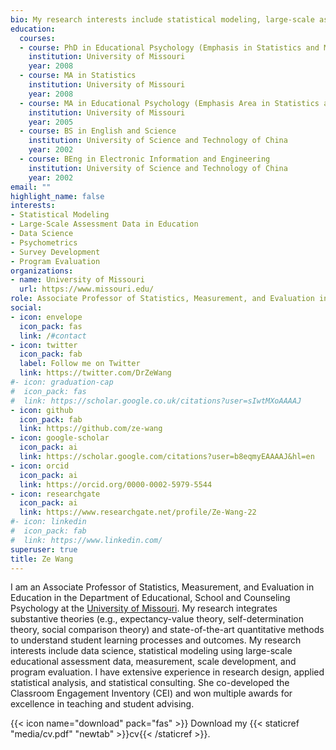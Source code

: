 ```yaml
---
bio: My research interests include statistical modeling, large-scale assessments, psychometrics,and program evaluation.
education:
  courses:
  - course: PhD in Educational Psychology (Emphasis in Statistics and Measurement)
    institution: University of Missouri
    year: 2008
  - course: MA in Statistics
    institution: University of Missouri
    year: 2008
  - course: MA in Educational Psychology (Emphasis Area in Statistics and Measurement)
    institution: University of Missouri
    year: 2005
  - course: BS in English and Science
    institution: University of Science and Technology of China
    year: 2002
  - course: BEng in Electronic Information and Engineering
    institution: University of Science and Technology of China
    year: 2002
email: ""
highlight_name: false
interests:
- Statistical Modeling
- Large-Scale Assessment Data in Education
- Data Science
- Psychometrics
- Survey Development
- Program Evaluation
organizations:
- name: University of Missouri
  url: https://www.missouri.edu/
role: Associate Professor of Statistics, Measurement, and Evaluation in Education
social:
- icon: envelope
  icon_pack: fas
  link: /#contact
- icon: twitter
  icon_pack: fab
  label: Follow me on Twitter
  link: https://twitter.com/DrZeWang
#- icon: graduation-cap
#  icon_pack: fas
#  link: https://scholar.google.co.uk/citations?user=sIwtMXoAAAAJ
- icon: github
  icon_pack: fab
  link: https://github.com/ze-wang
- icon: google-scholar
  icon_pack: ai
  link: https://scholar.google.com/citations?user=b8eqmyEAAAAJ&hl=en
- icon: orcid
  icon_pack: ai
  link: https://orcid.org/0000-0002-5979-5544
- icon: researchgate
  icon_pack: ai
  link: https://www.researchgate.net/profile/Ze-Wang-22
#- icon: linkedin
#  icon_pack: fab
#  link: https://www.linkedin.com/
superuser: true
title: Ze Wang
---
```


I am an Associate Professor of Statistics, Measurement, and Evaluation in Education in the Department of Educational, School and Counseling Psychology at the [University of Missouri](https://www.missouri.edu/). My research integrates substantive theories (e.g., expectancy-value theory, self-determination theory, social comparison theory) and state-of-the-art quantitative methods to understand student learning processes and outcomes. My research interests include data science, statistical modeling using large-scale educational assessment data, measurement, scale development, and program evaluation. I have extensive experience in research design, applied statistical analysis, and statistical consulting. She co-developed the Classroom Engagement Inventory (CEI) and won multiple awards for excellence in teaching and student advising.

{{< icon name="download" pack="fas" >}} Download my {{< staticref "media/cv.pdf" "newtab" >}}cv{{< /staticref >}}.


